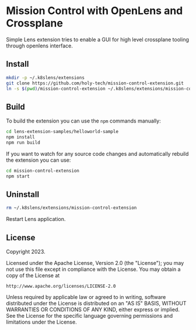 # Mission Control with OpenLens and Crossplane

Simple Lens extension tries to enable a GUI for high level crossplane tooling through openlens interface.

## Install

```sh
mkdir -p ~/.k8slens/extensions
git clone https://github.com/holy-tech/mission-control-extension.git
ln -s $(pwd)/mission-control-extension ~/.k8slens/extensions/mission-control-extension
```

## Build

To build the extension you can use the `npm` commands manually:

```sh
cd lens-extension-samples/helloworld-sample
npm install
npm run build
```

If you want to watch for any source code changes and automatically rebuild the extension you can use:

```sh
cd mission-control-extension
npm start
```

## Uninstall

```sh
rm ~/.k8slens/extensions/mission-control-extension
```

Restart Lens application.

## License

Copyright 2023.

Licensed under the Apache License, Version 2.0 (the "License");
you may not use this file except in compliance with the License.
You may obtain a copy of the License at

    http://www.apache.org/licenses/LICENSE-2.0

Unless required by applicable law or agreed to in writing, software
distributed under the License is distributed on an "AS IS" BASIS,
WITHOUT WARRANTIES OR CONDITIONS OF ANY KIND, either express or implied.
See the License for the specific language governing permissions and
limitations under the License.
